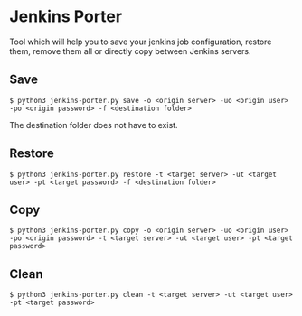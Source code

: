 # Jenkins Porter

Tool which will help you to save your jenkins job configuration, restore them, remove them all or directly copy between Jenkins servers.

## Save

```shell
$ python3 jenkins-porter.py save -o <origin server> -uo <origin user> -po <origin password> -f <destination folder>
```

The destination folder does not have to exist.

## Restore

```shell
$ python3 jenkins-porter.py restore -t <target server> -ut <target user> -pt <target password> -f <destination folder>
```

## Copy

```shell
$ python3 jenkins-porter.py copy -o <origin server> -uo <origin user> -po <origin password> -t <target server> -ut <target user> -pt <target password>
```

## Clean

```shell
$ python3 jenkins-porter.py clean -t <target server> -ut <target user> -pt <target password>
```